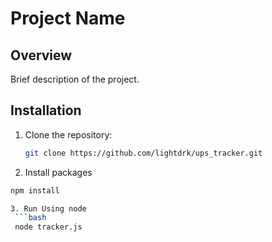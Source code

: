 # Project Name

## Overview

Brief description of the project.

## Installation

1. Clone the repository:
   ```bash
   git clone https://github.com/lightdrk/ups_tracker.git

2. Install packages
  ```bash
  npm install

3. Run Using node
   ```bash
   node tracker.js
